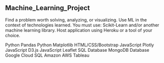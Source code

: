 ## Machine_Learning_Project

Find a problem worth solving, analyzing, or visualizing. Use ML in the context of technologies learned. You must use: Scikit-Learn and/or another machine learning library. Host application using Heroku or a tool of your choice.

Python Pandas
Python Matplotlib
HTML/CSS/Bootstrap
JavaScript Plotly
JavaScript D3.js
JavaScript Leaflet
SQL Database
MongoDB Database
Google Cloud SQL
Amazon AWS
Tableau


